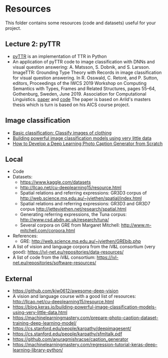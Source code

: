 
# Resources

This folder contains some resources (code and datasets) useful for your project.

## Lecture 2: pyTTR

  - [pyTTR](https://github.com/GU-CLASP/pyttr/blob/master/ttr-overview-aics2019.ipynb) is an implementation of TTR in Python
  - An application of pyTTR code to image classification with DNNs and visual question answering: A. Matsson, S. Dobnik, and S. Larsson. ImageTTR: Grounding Type Theory with Records in image classification for visual question answering. In R. Osswald, C. Retoré, and P. Sutton, editors, Proceedings of the IWCS 2019 Workshop on Computing Semantics with Types, Frames and Related Structures, pages 55–64, Gothenburg, Sweden, June 2019. Association for Computational Linguistics. [paper](https://www.aclweb.org/anthology/W19-1007/) and [code](https://github.com/arildm/imagettr) The paper is based on Arild's masters thesis which is turn is based on his AICS course project.



## Image classification

  - [Basic classification: Classify images of clothing](https://www.tensorflow.org/tutorials/keras/classification)
  - [Building powerful image classification models using very little data](https://blog.keras.io/building-powerful-image-classification-models-using-very-little-data.html)
  - [How to Develop a Deep Learning Photo Caption Generator from Scratch](https://machinelearningmastery.com/develop-a-deep-learning-caption-generation-model-in-python/)



## Local

  - Code
  - Datasets: 
	  * https://www.kaggle.com/datasets
	  * http://llcao.net/cu-deeplearning15/resource.html
	  * Spatial relations and referring expressions: GR3D3 corpus of http://web.science.mq.edu.au/~jviethen/spatial/index.html
	  * Spatial relations and referring expressions: GR3D3 and GR3D7 corpus http://jetteviethen.net/research/spatial.html
	  * Generating referring expressions, the Tuna corpus: http://www.csd.abdn.ac.uk/research/tuna/
	  * Several corpora on GRE from Margaret Mitchell: http://www.m-mitchell.com/corpora.html
  - References:
      * GRE: http://web.science.mq.edu.au/~jviethen/GREbib.php
  - A list of vision and language corpora from the iV&L consortium (very good): https://ivl-net.eu/repositories/data-resources/
  - A list of code from the iV&L consortium: https://ivl-net.eu/repositories/software-resources/
   
  


## External
  
  - https://github.com/kjw0612/awesome-deep-vision
  - A vision and language course with a good list of resources: http://llcao.net/cu-deeplearning15/resource.html
  - https://blog.keras.io/building-powerful-image-classification-models-using-very-little-data.html
  - https://machinelearningmastery.com/prepare-photo-caption-dataset-training-deep-learning-model/
  - https://cs.stanford.edu/people/karpathy/deepimagesent/
  - https://cs.stanford.edu/people/karpathy/sfmltalk.pdf
  - https://github.com/anuragmishracse/caption_generator
  - https://machinelearningmastery.com/regression-tutorial-keras-deep-learning-library-python/
  
  
